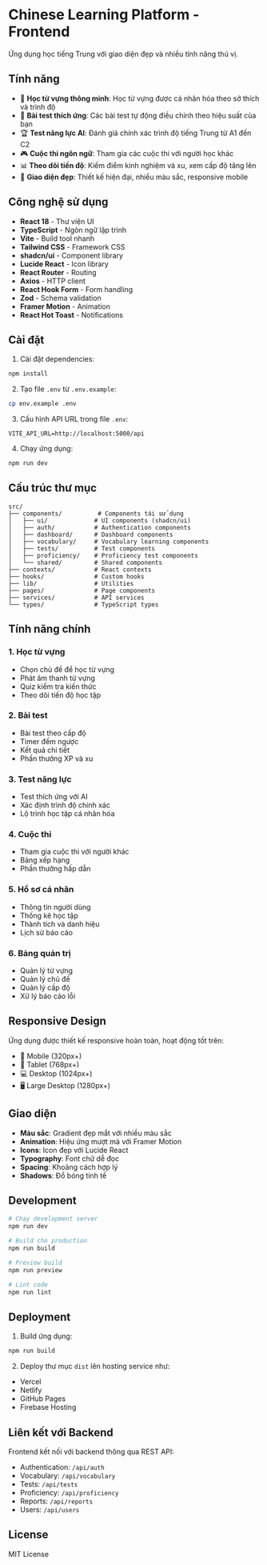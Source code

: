 # Chinese Learning Platform - Frontend

Ứng dụng học tiếng Trung với giao diện đẹp và nhiều tính năng thú vị.

## Tính năng

- 🎯 **Học từ vựng thông minh**: Học từ vựng được cá nhân hóa theo sở thích và trình độ
- 🧠 **Bài test thích ứng**: Các bài test tự động điều chỉnh theo hiệu suất của bạn
- 🏆 **Test năng lực AI**: Đánh giá chính xác trình độ tiếng Trung từ A1 đến C2
- 🎮 **Cuộc thi ngôn ngữ**: Tham gia các cuộc thi với người học khác
- 📊 **Theo dõi tiến độ**: Kiếm điểm kinh nghiệm và xu, xem cấp độ tăng lên
- 🎨 **Giao diện đẹp**: Thiết kế hiện đại, nhiều màu sắc, responsive mobile

## Công nghệ sử dụng

- **React 18** - Thư viện UI
- **TypeScript** - Ngôn ngữ lập trình
- **Vite** - Build tool nhanh
- **Tailwind CSS** - Framework CSS
- **shadcn/ui** - Component library
- **Lucide React** - Icon library
- **React Router** - Routing
- **Axios** - HTTP client
- **React Hook Form** - Form handling
- **Zod** - Schema validation
- **Framer Motion** - Animation
- **React Hot Toast** - Notifications

## Cài đặt

1. Cài đặt dependencies:
```bash
npm install
```

2. Tạo file `.env` từ `.env.example`:
```bash
cp env.example .env
```

3. Cấu hình API URL trong file `.env`:
```
VITE_API_URL=http://localhost:5000/api
```

4. Chạy ứng dụng:
```bash
npm run dev
```

## Cấu trúc thư mục

```
src/
├── components/          # Components tái sử dụng
│   ├── ui/             # UI components (shadcn/ui)
│   ├── auth/           # Authentication components
│   ├── dashboard/      # Dashboard components
│   ├── vocabulary/     # Vocabulary learning components
│   ├── tests/          # Test components
│   ├── proficiency/    # Proficiency test components
│   └── shared/         # Shared components
├── contexts/           # React contexts
├── hooks/              # Custom hooks
├── lib/                # Utilities
├── pages/              # Page components
├── services/           # API services
└── types/              # TypeScript types
```

## Tính năng chính

### 1. Học từ vựng
- Chọn chủ đề để học từ vựng
- Phát âm thanh từ vựng
- Quiz kiểm tra kiến thức
- Theo dõi tiến độ học tập

### 2. Bài test
- Bài test theo cấp độ
- Timer đếm ngược
- Kết quả chi tiết
- Phần thưởng XP và xu

### 3. Test năng lực
- Test thích ứng với AI
- Xác định trình độ chính xác
- Lộ trình học tập cá nhân hóa

### 4. Cuộc thi
- Tham gia cuộc thi với người khác
- Bảng xếp hạng
- Phần thưởng hấp dẫn

### 5. Hồ sơ cá nhân
- Thông tin người dùng
- Thống kê học tập
- Thành tích và danh hiệu
- Lịch sử báo cáo

### 6. Bảng quản trị
- Quản lý từ vựng
- Quản lý chủ đề
- Quản lý cấp độ
- Xử lý báo cáo lỗi

## Responsive Design

Ứng dụng được thiết kế responsive hoàn toàn, hoạt động tốt trên:
- 📱 Mobile (320px+)
- 📱 Tablet (768px+)
- 💻 Desktop (1024px+)
- 🖥️ Large Desktop (1280px+)

## Giao diện

- **Màu sắc**: Gradient đẹp mắt với nhiều màu sắc
- **Animation**: Hiệu ứng mượt mà với Framer Motion
- **Icons**: Icon đẹp với Lucide React
- **Typography**: Font chữ dễ đọc
- **Spacing**: Khoảng cách hợp lý
- **Shadows**: Đổ bóng tinh tế

## Development

```bash
# Chạy development server
npm run dev

# Build cho production
npm run build

# Preview build
npm run preview

# Lint code
npm run lint
```

## Deployment

1. Build ứng dụng:
```bash
npm run build
```

2. Deploy thư mục `dist` lên hosting service như:
- Vercel
- Netlify
- GitHub Pages
- Firebase Hosting

## Liên kết với Backend

Frontend kết nối với backend thông qua REST API:
- Authentication: `/api/auth`
- Vocabulary: `/api/vocabulary`
- Tests: `/api/tests`
- Proficiency: `/api/proficiency`
- Reports: `/api/reports`
- Users: `/api/users`

## License

MIT License



